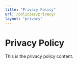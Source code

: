 ```yaml
---
title: "Privacy Policy"
url: /policies/privacy/
layout: "privacy"
---
```


# Privacy Policy

This is the privacy policy content.
